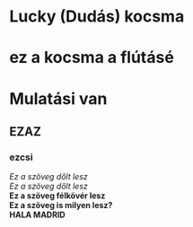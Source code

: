 # Lucky (Dudás) kocsma
# ez a kocsma a flútásé
# Mulatási van
## EZAZ
### ezcsi
_Ez a szöveg dőlt lesz_  
*Ez a szöveg dőlt lesz*  
__Ez a szöveg félkövér lesz__  
**Ez a szöveg is milyen lesz?**  
__HALA MADRID__